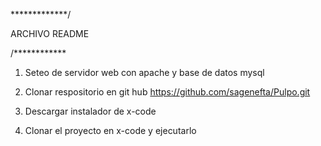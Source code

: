 *************/

ARCHIVO README

/************


1. Seteo de servidor web con apache y base de datos mysql

2. Clonar respositorio en git hub  https://github.com/sagenefta/Pulpo.git

3. Descargar instalador de x-code

4. Clonar el proyecto en x-code y ejecutarlo


